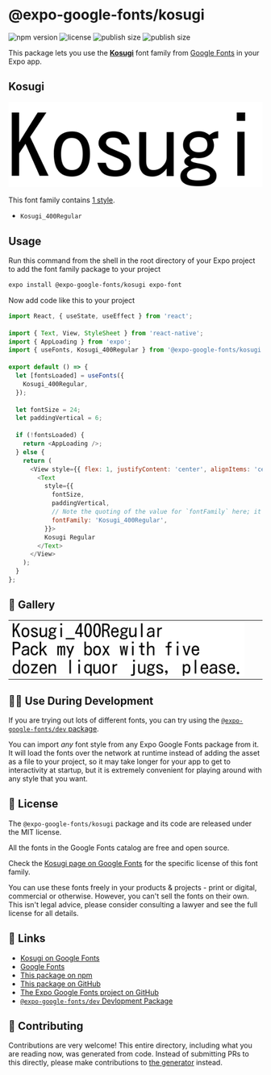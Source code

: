 # @expo-google-fonts/kosugi

![npm version](https://flat.badgen.net/npm/v/@expo-google-fonts/kosugi)
![license](https://flat.badgen.net/github/license/expo/google-fonts)
![publish size](https://flat.badgen.net/packagephobia/install/@expo-google-fonts/kosugi)
![publish size](https://flat.badgen.net/packagephobia/publish/@expo-google-fonts/kosugi)

This package lets you use the [**Kosugi**](https://fonts.google.com/specimen/Kosugi) font family from [Google Fonts](https://fonts.google.com/) in your Expo app.

## Kosugi

![Kosugi](./font-family.png)

This font family contains [1 style](#-gallery).

- `Kosugi_400Regular`

## Usage

Run this command from the shell in the root directory of your Expo project to add the font family package to your project
```sh
expo install @expo-google-fonts/kosugi expo-font
```

Now add code like this to your project
```js
import React, { useState, useEffect } from 'react';

import { Text, View, StyleSheet } from 'react-native';
import { AppLoading } from 'expo';
import { useFonts, Kosugi_400Regular } from '@expo-google-fonts/kosugi';

export default () => {
  let [fontsLoaded] = useFonts({
    Kosugi_400Regular,
  });

  let fontSize = 24;
  let paddingVertical = 6;

  if (!fontsLoaded) {
    return <AppLoading />;
  } else {
    return (
      <View style={{ flex: 1, justifyContent: 'center', alignItems: 'center' }}>
        <Text
          style={{
            fontSize,
            paddingVertical,
            // Note the quoting of the value for `fontFamily` here; it expects a string!
            fontFamily: 'Kosugi_400Regular',
          }}>
          Kosugi Regular
        </Text>
      </View>
    );
  }
};

```

## 🔡 Gallery


||||
|-|-|-|
|![Kosugi_400Regular](./Kosugi_400Regular.ttf.png)||||


## 👩‍💻 Use During Development

If you are trying out lots of different fonts, you can try using the [`@expo-google-fonts/dev` package](https://github.com/expo/google-fonts/tree/master/font-packages/dev#readme).

You can import *any* font style from any Expo Google Fonts package from it. It will load the fonts
over the network at runtime instead of adding the asset as a file to your project, so it may take longer
for your app to get to interactivity at startup, but it is extremely convenient
for playing around with any style that you want.

## 📖 License

The `@expo-google-fonts/kosugi` package and its code are released under the MIT license.

All the fonts in the Google Fonts catalog are free and open source.

Check the [Kosugi page on Google Fonts](https://fonts.google.com/specimen/Kosugi) for the specific license of this font family.

You can use these fonts freely in your products & projects - print or digital, commercial or otherwise. However, you can't sell the fonts on their own. This isn't legal advice, please consider consulting a lawyer and see the full license for all details.

## 🔗 Links

- [Kosugi on Google Fonts](https://fonts.google.com/specimen/Kosugi)
- [Google Fonts](https://fonts.google.com/)
- [This package on npm](https://www.npmjs.com/package/@expo-google-fonts/kosugi)
- [This package on GitHub](https://github.com/expo/google-fonts/tree/master/font-packages/kosugi)
- [The Expo Google Fonts project on GitHub](https://github.com/expo/google-fonts)
- [`@expo-google-fonts/dev` Devlopment Package](https://github.com/expo/google-fonts/tree/master/font-packages/dev)

## 🤝 Contributing

Contributions are very welcome! This entire directory, including what you are reading now, was generated from code. Instead of submitting PRs to this directly, please make contributions to [the generator](https://github.com/expo/google-fonts/tree/master/packages/generator) instead.
